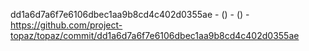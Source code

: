 dd1a6d7a6f7e6106dbec1aa9b8cd4c402d0355ae -  () -  () - https://github.com/project-topaz/topaz/commit/dd1a6d7a6f7e6106dbec1aa9b8cd4c402d0355ae
